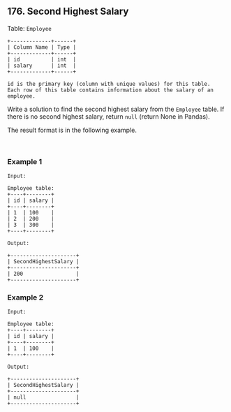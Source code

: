 ## 176. Second Highest Salary

Table: `Employee`

```
+-------------+------+
| Column Name | Type |
+-------------+------+
| id          | int  |
| salary      | int  |
+-------------+------+

id is the primary key (column with unique values) for this table.
Each row of this table contains information about the salary of an employee.
``` 

Write a solution to find the second highest salary from the `Employee` table. If there is no second highest salary, return `null` (return None in Pandas).  
  
The result format is in the following example.

<br>

### Example 1

```
Input: 

Employee table:
+----+--------+
| id | salary |
+----+--------+
| 1  | 100    |
| 2  | 200    |
| 3  | 300    |
+----+--------+

Output: 

+---------------------+
| SecondHighestSalary |
+---------------------+
| 200                 |
+---------------------+
```

### Example 2

```
Input:

Employee table:
+----+--------+
| id | salary |
+----+--------+
| 1  | 100    |
+----+--------+

Output: 

+---------------------+
| SecondHighestSalary |
+---------------------+
| null                |
+---------------------+
```
